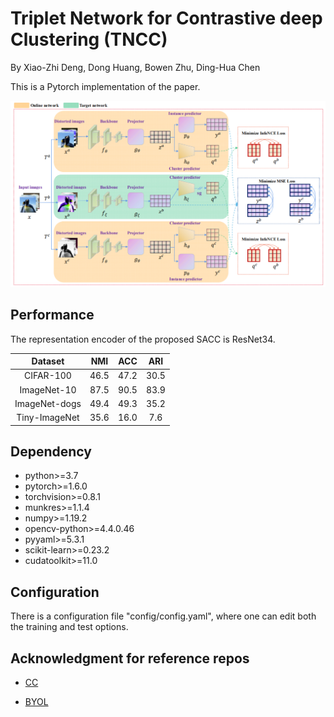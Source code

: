 # Triplet Network for Contrastive deep Clustering (TNCC)

By Xiao-Zhi Deng, Dong Huang, Bowen Zhu, Ding-Hua Chen

This is a Pytorch implementation of the paper.

![network](.\figures\network.png)

## Performance

The representation encoder of the proposed SACC is ResNet34.

|    Dataset    | NMI  | ACC  | ARI  |
| :-----------: | :--: | :--: | :--: |
|   CIFAR-100   | 46.5 | 47.2 | 30.5 |
|  ImageNet-10  | 87.5 | 90.5 | 83.9 |
| ImageNet-dogs | 49.4 | 49.3 | 35.2 |
| Tiny-ImageNet | 35.6 | 16.0 | 7.6  |

## Dependency

- python>=3.7
- pytorch>=1.6.0
- torchvision>=0.8.1
- munkres>=1.1.4
- numpy>=1.19.2
- opencv-python>=4.4.0.46
- pyyaml>=5.3.1
- scikit-learn>=0.23.2
- cudatoolkit>=11.0

## Configuration

There is a configuration file "config/config.yaml", where one can edit both the training and test options.

## Acknowledgment for reference repos

- [CC](https://github.com/Yunfan-Li/Contrastive-Clustering)

- [BYOL](https://github.com/Spijkervet/BYOL)

